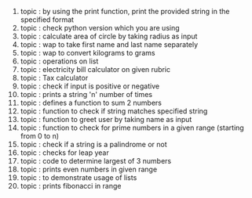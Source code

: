 1. topic	:	by using the print function, print the provided string in the specified format
2. topic	:	check python version which you are using
3. topic	:	calculate area of circle by taking radius as input
4. topic	:	wap to take first name and last name separately
5. topic	:	wap to convert kilograms to grams
6. topic	:	operations on list
7. topic	:	electricity bill calculator on given rubric
8. topic	:	Tax calculator
9. topic	:	check if input is positive or negative
10. topic	:	prints a string 'n' number of times
11. topic	:	defines a function to sum 2 numbers
12. topic	:	function to check if string matches specified string
13. topic	:	function to greet user by taking name as input
14. topic	:	function to check for prime numbers in a given range (starting from 0 to n)
15. topic	:	check if a string is a palindrome or not
16. topic	:	checks for leap year
17. topic	:	code to determine largest of 3 numbers
18. topic	:	prints even numbers in given range
19. topic	:	to demonstrate usage of lists
20. topic	:	prints fibonacci in range